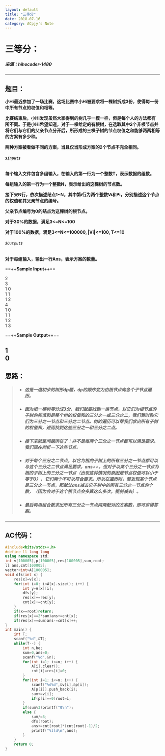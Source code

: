 ```yaml
---
layout: default
title: "三等分"
date: 2018-07-16
category: ACpjy's Note
---
```

# 三等分：
##### 来源：hihocoder-1480

---
## 题目：

**小Hi最近参加了一场比赛，这场比赛中小Hi被要求将一棵树拆成3份，使得每一份中所有节点的权值和相等。**

**比赛结束后，小Hi发现虽然大家得到的树几乎一模一样，但是每个人的方法都有所不同。于是小Hi希望知道，对于一棵给定的有根树，在选取其中2个非根节点并将它们与它们的父亲节点分开后，所形成的三棵子树的节点权值之和能够两两相等的方案有多少种。**

 **两种方案被看做不同的方案，当且仅当形成方案的2个节点不完全相同。**
 
###### **`$Input$`**
**每个输入文件包含多组输入，在输入的第一行为一个整数T，表示数据的组数。**

**每组输入的第一行为一个整数N，表示给出的这棵树的节点数。**

**接下来N行，依次描述结点1~N，其中第i行为两个整数Vi和Pi，分别描述这个节点的权值和其父亲节点的编号。**

**父亲节点编号为0的结点为这棵树的根节点。**

**对于30%的数据，满足3<=N<=100**

**对于100%的数据，满足3<=N<=100000, |Vi|<=100, T<=10**

###### `$Output$`
**对于每组输入，输出一行Ans，表示方案的数量。**

==++**Sample Input**++==

2  
3  
1 0  
1 1  
1 2  
4  
1 0  
1 1  
1 2  
1 3  

==++**Sample Output**++==

1  
0  
---

## 思路：
> - ##### 这是一道初步的树形dp题，dp的顺序变为由根节点向各个子节点遍历。
> - ##### 因为把一棵树等分成3分，我们就要找到一类节点，以它们为根节点的子树的权值和是整个树的权值和的三分之一或三分之二，我们暂时称它们为三分之一节点和三分之二节点。树的遍历可以帮我们求出所有子树的权值和，进而找到这些三分之一和三分之二点。
> - ##### 接下来就是问题所在了：并不是每两个三分之一节点都可以满足要求。我们现在剖析一下这些节点。
> - ##### 对于每个三分之二节点，以它为根的子树上的所有三分之一节点都可以与这个三分之二节点满足要求，ans++。但对于以某个三分之一节点为根的子树上的三分之一节点（出现这种情况的原因是节点权值可以小于等于0），它们两个不可以符合要求。所以在遍历时，若发现某个节点是三分之一节点，那就让ans减去它子树中的所有三分之一节点的个数，（因为会对于这个根节点会多算这么多次，提前减去）。
> - ##### 最后再用组合数求出所有三分之一节点两两配对的方案数，即可求得答案。
---
## AC代码：

```cpp
#include<bits/stdc++.h>
#define ll long long
using namespace std;
int v[100005],p[100005],res[100005],sum,root;
ll ans,cnt[100005];
vector<int>A[100005];
void dfs(int x) {
	res[x]=v[x];
	for(int i=0; i<A[x].size(); i++) {
		int y=A[x][i];
		dfs(y);
		res[x]+=res[y];
		cnt[x]+=cnt[y];
	}
	if(x==root)return;
	if(res[x]==2*sum)ans+=cnt[x];
	if(res[x]==sum)ans-=cnt[x]++;
}
int main() {
	int T;
	scanf("%d",&T);
	while(T--) {
		int n,be;
		sum=0,ans=0;
		scanf("%d",&n);
		for(int i=1; i<=n; i++) {
			A[i].clear();
			cnt[i]=res[i]=0;
		}
		for(int i=1; i<=n; i++) {
			scanf("%d%d",&v[i],&p[i]);
			A[p[i]].push_back(i);
			sum+=v[i];
			if(p[i]==0)root=i;
		}
		if(sum%3)printf("0\n");
		else {
			sum/=3;
			dfs(root);
			ans+=cnt[root]*(cnt[root]-1)/2;
			printf("%lld\n",ans);
		}
	}
	return 0;
}
```
